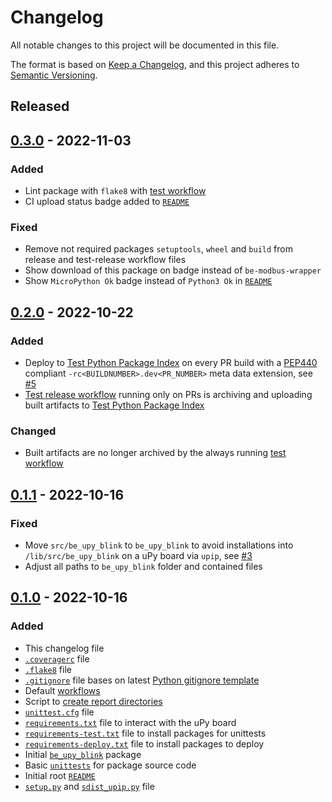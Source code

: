 # Changelog
All notable changes to this project will be documented in this file.

The format is based on [Keep a Changelog](https://keepachangelog.com/en/1.0.0/),
and this project adheres to [Semantic Versioning](https://semver.org/spec/v2.0.0.html).

<!--
## [x.y.z] - yyyy-mm-dd
### Added
### Changed
### Removed
### Fixed
-->
<!--
RegEx for release version from file
r"^\#\# \[\d{1,}[.]\d{1,}[.]\d{1,}\] \- \d{4}\-\d{2}-\d{2}$"
-->

## Released
## [0.3.0] - 2022-11-03
### Added
- Lint package with `flake8` with [test workflow](.github/workflows/test.yaml)
- CI upload status badge added to [`README`](README.md)

### Fixed
- Remove not required packages `setuptools`, `wheel` and `build` from release
  and test-release workflow files
- Show download of this package on badge instead of `be-modbus-wrapper`
- Show `MicroPython Ok` badge instead of `Python3 Ok` in [`README`](README.md)

## [0.2.0] - 2022-10-22
### Added
- Deploy to [Test Python Package Index](https://test.pypi.org/) on every PR
  build with a [PEP440][ref-pep440] compliant `-rc<BUILDNUMBER>.dev<PR_NUMBER>`
  meta data extension, see [#5][ref-issue-5]
- [Test release workflow](.github/workflows/test-release.yaml) running only on
  PRs is archiving and uploading built artifacts to
  [Test Python Package Index](https://test.pypi.org/)

### Changed
- Built artifacts are no longer archived by the always running
  [test workflow](.github/workflows/test.yaml)

## [0.1.1] - 2022-10-16
### Fixed
- Move `src/be_upy_blink` to `be_upy_blink` to avoid installations into `/lib/src/be_upy_blink` on a uPy board via `upip`, see [#3][ref-issue-3]
- Adjust all paths to `be_upy_blink` folder and contained files

## [0.1.0] - 2022-10-16
### Added
- This changelog file
- [`.coveragerc`](.coveragerc) file
- [`.flake8`](.flake8) file
- [`.gitignore`](.gitignore) file bases on latest
  [Python gitignore template][ref-python-gitignore-template]
- Default [workflows](.github/workflows)
- Script to [create report directories](create_report_dirs.py)
- [`unittest.cfg`](tests/unittest.cfg) file
- [`requirements.txt`](requirements.txt) file to interact with the uPy board
- [`requirements-test.txt`](requirements-test.txt) file to install packages for unittests
- [`requirements-deploy.txt`](requirements-deploy.txt) file to install packages to deploy
- Initial [`be_upy_blink`](src/be_upy_blink) package
- Basic [`unittests`](tests) for package source code
- Initial root [`README`](README.md)
- [`setup.py`](setup.py) and [`sdist_upip.py`](sdist_upip.py) file

<!-- Links -->
[Unreleased]: https://github.com/brainelectronics/micropython-package-template/compare/0.3.0...main

[0.3.0]: https://github.com/brainelectronics/micropython-package-template/tree/0.3.0
[0.2.0]: https://github.com/brainelectronics/micropython-package-template/tree/0.2.0
[0.1.1]: https://github.com/brainelectronics/micropython-package-template/tree/0.1.1
[0.1.0]: https://github.com/brainelectronics/micropython-package-template/tree/0.1.0

[ref-issue-5]: https://github.com/brainelectronics/micropython-package-template/issues/5
[ref-issue-3]: https://github.com/brainelectronics/micropython-package-template/issues/3

[ref-pep440]: https://peps.python.org/pep-0440/
[ref-python-gitignore-template]: https://github.com/github/gitignore/blob/e5323759e387ba347a9d50f8b0ddd16502eb71d4/Python.gitignore
